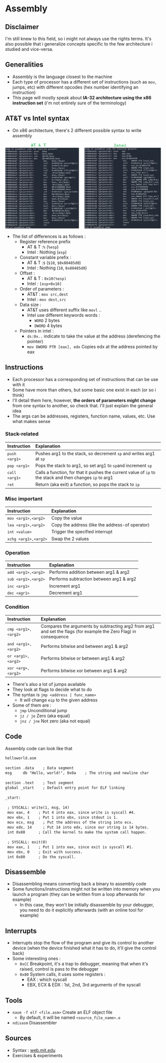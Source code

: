# Assembly

## Disclaimer

I'm still knew to this field, so i might not always use the rights terms. It's also possible that i generalize concepts specific to the few architecture i studied and vice-versa.

## Generalities

* Assembly is the language closest to the machine
* Each type of processor has a different set of instructions \(such as `mov`, jumps, etc\) with different opcodes \(hex number identifying an instruction\)
* This page will mostly speak about **IA-32 architecture using the x86 instruction set** \(i'm not entirely sure of the terminology\)

## AT&T vs Intel syntax

* On x86 architecture, there's 2 different possible syntax to write assembly

![](../.gitbook/assets/att-vs-intel.png)

* The list of differences is as follows :
  * Register reference  prefix
    * AT & T :`%` \(`%esp`\)
    * Intel : Nothing \(`esp`\)
  * Constant variable prefix :
    * AT & T :`$` \(`$10`, `$0x80485d0`\)
    * Intel : Nothing \(`10`, `0x80485d0`\)
  * Offset :
    * AT & T : `0x10(%esp)`
    * Intel : `[esp+0x10]`
  * Order of parameters :
    * AT&T : `mov src,dest`
    * Intel : `mov dest,src`
  * Data size :
    * AT&T  uses different suffix like `movl` ..
    * Intel use different keywords words :
      * `WORD` 2 bytes
      * `DWORD` 4 bytes
  * Pointers in intel : 
    * `ds:0x..` indicate to take the value at the address \(derefencing the pointer\)
    * `mov DWORD PTR [eax], edx` Copies edx at the address pointed by eax

## Instructions

* Each processor has a corresponding set of instructions that can be use with it
* Some have more than others, but some basic one exist in each \(or so i think\)
* I'll detail them here, however, **the orders of parameters might change** from one syntax to another, so check that. I'll just explain the general idea
* The args can be addresses, registers, function name, values, etc. Use what makes sense

### Stack-related

| Instruction | Explanation |
| :--- | :--- |
| `push <arg1>` | Pushes arg1 to the stack, so decrement `sp` and writes arg1 at `sp` |
| `pop <arg1>` | Pops the stack to arg1, so set arg1 to `sp`and increment `sp` |
| `call <arg1>` | Calls a function, for that it pushes the current value of `ip` to the stack and then changes `ip` to arg1 |
| `ret` | Return \(aka exit\) a function, so pops the stack to `ip` |

### Misc important

| Instruction | Explanation |
| :--- | :--- |
| `mov <arg1>,<arg2>` |  Copy the value |
| `lea <arg1>,<arg2>` | Copy the address \(like the address-of operator\) |
| `int <value>` | Trigger the specified interrupt |
| `xchg <arg1>,<arg2>` | Swap the 2 values |

### Operation

| Instruction | Explanation |
| :--- | :--- |
| `add <arg1>,<arg2>` | Performs addition between arg1 & arg2 |
| `sub <arg1>,<arg2>` | Performs subtraction between arg1 & arg2 |
| `inc <arg1>` | Increment arg1 |
| `dec <agr1>` | Decrement arg1 |

### Condition

| Instruction | Explanation |
| :--- | :--- |
| `cmp <arg1>,<arg2>` | Compares the arguments by subtracting arg2 from arg1 and set the flags \(for example the Zero Flag\) in consequence |
| `and <arg1>,<arg2>` | Performs bitwise and between arg1 & arg2 |
| `or <arg1>,<arg2>` | Performs bitwise or between arg1 & arg2 |
| `xor <arg>,<arg2>` | Performs bitwise xor between arg1 & arg2 |

* There's also a lot of jumps available
* They look at flags to decide what to do
* The syntax is `jmp <address | func_name>`
  * It will change `eip` to the given address
* Some of them are :
  * `jmp` Unconditional jump
  * `jz / je` Zero \(aka equal\)
  * `jnz / jne` Not zero \(aka not equal\)

## Code

Assembly code can look like that

```text
helloworld.asm

section .data    ; Data segment
msg     db "Hello, world!", 0x0a    ; The string and newline char

section .text    ; Text segment
global _start    ; Default entry point for ELF linking

_start:

 ; SYSCALL: write(1, msg, 14)
 mov eax, 4    ; Put 4 into eax, since write is syscall #4.
 mov ebx, 1    ; Put 1 into ebx, since stdout is 1.
 mov ecx, msg    ; Put the address of the string into ecx.
 mov edx, 14     ; Put 14 into edx, since our string is 14 bytes.
 int 0x80      ; Call the kernel to make the system call happen.
 
 ; SYSCALL: exit(0)
 mov eax, 1    ; Put 1 into eax, since exit is syscall #1.
 mov ebx, 0    ; Exit with success.
 int 0x80      ; Do the syscall.
```

## Disassemble

* Disassembling means converting back a binary to assembly code
* Some functions/instructions might not be written into memory when you launch a program \(they can be written from a loop afterwards for example\)
  * In this case, they won't be initially disassemble by your debugger, you need to do it explicitly afterwards \(with an online tool for example\)

## Interrupts

* Interrupts stop the flow of the program and give its control to another device \(when the device finished what it has to do, it'll give the control back\)
* Some interesting ones :
  *  `0xCC` Breakpoint, it's a trap to debugger, meaning that when it's raised, control is pass to the debugger
  * `0x80` System calls, it uses some registers :
    * EAX : which syscall
    * EBX, ECX & EDX : 1st, 2nd, 3rd arguments of the syscall

## Tools

* `nasm -f elf <file.asm>` Create an ELF object file
  * By default, it will be named `<source_file_name>.o`
* `ndisasm` Disassembler

## Sources

* Syntax : [web.mit.edu](http://web.mit.edu/rhel-doc/3/rhel-as-en-3/i386-syntax.html)
* Exercises & experiments

